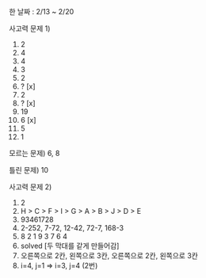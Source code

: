 한 날짜 : 2/13 ~ 2/20

사고력 문제 1)

1. 2
2. 4
3. 4
4. 3
5. 2
6. ? [x]
7. 2
8. ? [x]
9. 19
10. 6 [x]
11. 5
12. 1

모르는 문제) 6, 8

틀린 문제) 10

사고력 문제 2)

1. 2
2. H > C > F > I > G > A > B > J > D > E
3. 93461728
4. 2-252, 7-72, 12-42, 72-7, 168-3
5. 8 2 1 9 3 7 6 4
6. solved [두 막대를 같게 만들어감]
7. 오른쪽으로 2칸, 왼쪽으로 3칸, 오른쪽으로 2칸, 왼쪽으로 3칸
8. i=4, j=1 => i=3, j=4 (2번)